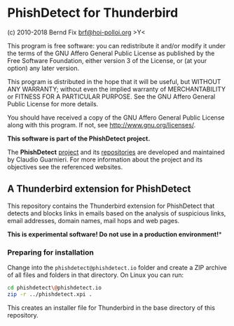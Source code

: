 
# PhishDetect for Thunderbird

(c) 2010-2018 Bernd Fix <brf@hoi-polloi.org>   >Y<

This program is free software: you can redistribute it and/or modify
it under the terms of the GNU Affero General Public License as published
by the Free Software Foundation, either version 3 of the License, or (at
your option) any later version.

This program is distributed in the hope that it will be useful, but
WITHOUT ANY WARRANTY; without even the implied warranty of
MERCHANTABILITY or FITNESS FOR A PARTICULAR PURPOSE.  See the GNU
Affero General Public License for more details.

You should have received a copy of the GNU Affero General Public License
along with this program. If not, see <http://www.gnu.org/licenses/>.

**This software is part of the PhishDetect project.**

The **PhishDetect** [project](https://phishdetect.io) and its
[repositories](https://github.com/phishdetect) are developed and
maintained by Claudio Guarnieri. For more information about the
project and its objectives see the referenced websites.

## A Thunderbird extension for PhishDetect 

This repository contains the Thunderbird extension for PhishDetect that
detects and blocks links in emails based on the analysis of suspicious
links, email addresses, domain names, mail hops and web pages. 

**This is experimental software! Do not use in a production environment!***

### Preparing for installation

Change into the `phishdetect@phishdetect.io` folder and create a ZIP archive
of all files and folders in that directory. On Linux you can run:

```bash
cd phishdetect\@phishdetect.io
zip -r ../phishdetect.xpi .
```
This creates an installer file for Thunderbird in the base directory of this
repository.
